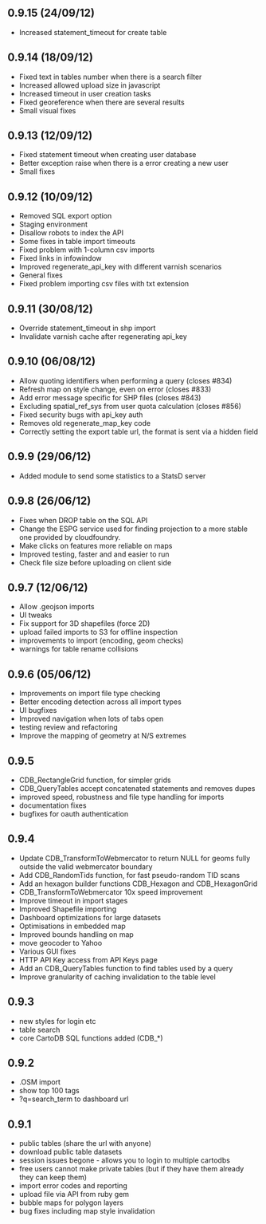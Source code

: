 0.9.15 (24/09/12)
------
* Increased statement_timeout for create table 

0.9.14 (18/09/12)
------
* Fixed text in tables number when there is a search filter
* Increased allowed upload size in javascript 
* Increased timeout in user creation tasks
* Fixed georeference when there are several results
* Small visual fixes

0.9.13 (12/09/12)
------
* Fixed statement timeout when creating user database
* Better exception raise when there is a error creating a new user
* Small fixes

0.9.12 (10/09/12)
------
* Removed SQL export option
* Staging environment
* Disallow robots to index the API
* Some fixes in table import timeouts
* Fixed problem with 1-column csv imports
* Fixed links in infowindow
* Improved regenerate_api_key with different varnish scenarios
* General fixes
* Fixed problem importing csv files with txt extension

0.9.11 (30/08/12)
------
* Override statement_timeout in shp import
* Invalidate varnish cache after regenerating api_key

0.9.10 (06/08/12)
------
* Allow quoting identifiers when performing a query (closes #834)
* Refresh map on style change, even on error (closes #833)
* Add error message specific for SHP files (closes #843)
* Excluding spatial_ref_sys from user quota calculation (closes #856)
* Fixed security bugs with api_key auth
* Removes old regenerate_map_key code
* Correctly setting the export table url, the format is sent via a hidden field


0.9.9 (29/06/12)
-----
* Added module to send some statistics to a StatsD server

0.9.8 (26/06/12)
-----
* Fixes when DROP table on the SQL API
* Change the ESPG service used for finding projection to a more stable one provided by cloudfoundry.
* Make clicks on features more reliable on maps
* Improved testing, faster and and easier to run
* Check file size before uploading on client side

0.9.7 (12/06/12)
-----
* Allow .geojson imports
* UI tweaks
* Fix support for 3D shapefiles (force 2D) 
* upload failed imports to S3 for offline inspection
* improvements to import (encoding, geom checks)
* warnings for table rename collisions

0.9.6 (05/06/12)
-----
* Improvements on import file type checking
* Better encoding detection across all import types
* UI bugfixes 
* Improved navigation when lots of tabs open
* testing review and refactoring
* Improve the mapping of geometry at N/S extremes

0.9.5
-----
* CDB_RectangleGrid function, for simpler grids
* CDB_QueryTables accept concatenated statements and removes dupes
* improved speed, robustness and file type handling for imports
* documentation fixes
* bugfixes for oauth authentication

0.9.4
-----
* Update CDB_TransformToWebmercator to return NULL for geoms fully
  outside the valid webmercator boundary
* Add CDB_RandomTids function, for fast pseudo-random TID scans
* Add an hexagon builder functions CDB_Hexagon and CDB_HexagonGrid
* CDB_TransformToWebmercator 10x speed improvement
* Improve timeout in import stages
* Improved Shapefile importing
* Dashboard optimizations for large datasets
* Optimisations in embedded map 
* Improved bounds handling on map
* move geocoder to Yahoo
* Various GUI fixes
* HTTP API Key access from API Keys page
* Add an CDB_QueryTables function to find tables used by a query
* Improve granularity of caching invalidation to the table level


0.9.3
-----
* new styles for login etc
* table search
* core CartoDB SQL functions added (CDB_*)


0.9.2
-----
* .OSM import
* show top 100 tags
* ?q=search_term to dashboard url


0.9.1
-----
* public tables (share the url with anyone)
* download public table datasets
* session issues begone - allows you to login to multiple cartodbs
* free users cannot make private tables (but if they have them already they can keep them)
* import error codes and reporting
* upload file via API from ruby gem
* bubble maps for polygon layers
* bug fixes including map style invalidation
